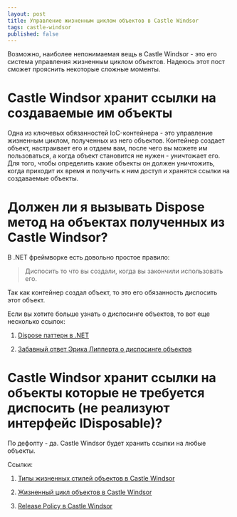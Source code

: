 ```yaml
---
layout: post
title: Управление жизненным циклом объектов в Castle Windsor
tags: castle-windsor
published: false
---
```


Возможно, наиболее непонимаемая вещь в Castle Windsor - это его система управления жизненным циклом объектов. Надеюсь этот пост сможет прояснить некоторые сложные моменты.

# Castle Windsor хранит ссылки на создаваемые им объекты

Одна из ключевых обязанностей IoC-контейнера - это управление жизненным циклом, полученных из него объектов. Контейнер создает объект, 
настраивает его и отдаем вам, после чего вы можете им пользоваться, а когда объект становится не нужен - уничтожает его.
Для того, чтобы определить какие объекты он должен уничтожить, когда приходит их время и получить к ним доступ и 
хранятся ссылки на создаваемые объекты.

# Должен ли я вызывать Dispose метод на объектах полученных из Castle Windsor?

В .NET фреймворке есть довольно простое правило:

> Диспосить то что вы создали, когда вы закончили использовать его.

Так как контейнер создал объект, то это его обязанность диспосить этот объект.

Если вы хотите больше узнать о диспосинге объектов, то вот еще несколько ссылок:

1. [Dispose паттерн в .NET](https://msdn.microsoft.com/en-us/library/b1yfkh5e(v=vs.110).aspx)

2. [Забавный ответ Эрика Липперта о диспосинге объектов](http://stackoverflow.com/a/35567469/5402731)

# Castle Windsor хранит ссылки на объекты которые не требуется диспосить (не реализуют интерфейс IDisposable)?

По дефолту - да. Castle Windsor будет хранить ссылки на любые объекты.

Ссылки:

1. [Типы жизненных стилей объектов в Castle Windsor](https://github.com/castleproject/Windsor/blob/master/docs/lifestyles.md)

2. [Жизненный цикл объектов в Castle Windsor](https://github.com/castleproject/Windsor/blob/master/docs/lifecycle.md)

3. [Release Policy в Castle Windsor](https://github.com/castleproject/Windsor/blob/master/docs/release-policy.md)
